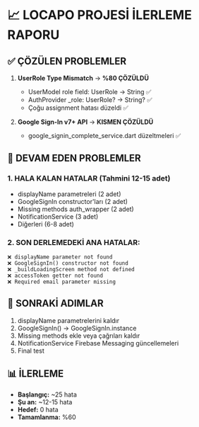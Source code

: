 # 📈 LOCAPO PROJESİ İLERLEME RAPORU

## **✅ ÇÖZÜLEN PROBLEMLER**
1. **UserRole Type Mismatch** → **%80 ÇÖZÜLDÜ**
   - UserModel role field: UserRole → String ✅
   - AuthProvider _role: UserRole? → String? ✅
   - Çoğu assignment hatası düzeldi ✅

2. **Google Sign-In v7+ API** → **KISMEN ÇÖZÜLDÜ**
   - google_signin_complete_service.dart düzeltmeleri ✅

## **🔄 DEVAM EDEN PROBLEMLER**

### **1. HALA KALAN HATALAR (Tahmini 12-15 adet)**
- displayName parametreleri (2 adet)
- GoogleSignIn constructor'ları (2 adet)  
- Missing methods auth_wrapper (2 adet)
- NotificationService (3 adet)
- Diğerleri (6-8 adet)

### **2. SON DERLEMEDEKİ ANA HATALAR:**
```
❌ displayName parameter not found
❌ GoogleSignIn() constructor not found
❌ _buildLoadingScreen method not defined
❌ accessToken getter not found
❌ Required email parameter missing
```

## **🎯 SONRAKİ ADIMLAR**
1. displayName parametrelerini kaldır
2. GoogleSignIn() → GoogleSignIn.instance
3. Missing methods ekle veya çağrıları kaldır
4. NotificationService Firebase Messaging güncellemeleri
5. Final test

## **📊 İLERLEME**
- **Başlangıç:** ~25 hata
- **Şu an:** ~12-15 hata  
- **Hedef:** 0 hata
- **Tamamlanma:** %60